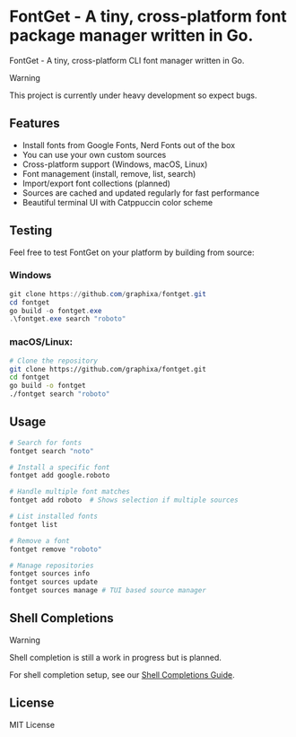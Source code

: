 # FontGet - A tiny, cross-platform font package manager written in Go.

FontGet - A tiny, cross-platform CLI font manager written in Go.

> [!WARNING]  
> This project is currently under heavy development so expect bugs.

## Features

- Install fonts from Google Fonts, Nerd Fonts out of the box
- You can use your own custom sources
- Cross-platform support (Windows, macOS, Linux)
- Font management (install, remove, list, search)
- Import/export font collections (planned)
- Sources are cached and updated regularly for fast performance
- Beautiful terminal UI with Catppuccin color scheme

## Testing

Feel free to test FontGet on your platform by building from source:

### Windows

```powershell
git clone https://github.com/graphixa/fontget.git
cd fontget
go build -o fontget.exe
.\fontget.exe search "roboto"
```

### macOS/Linux:
```bash
# Clone the repository
git clone https://github.com/graphixa/fontget.git
cd fontget
go build -o fontget
./fontget search "roboto"
```

## Usage

```bash
# Search for fonts
fontget search "noto"

# Install a specific font
fontget add google.roboto

# Handle multiple font matches
fontget add roboto  # Shows selection if multiple sources

# List installed fonts
fontget list

# Remove a font
fontget remove "roboto"

# Manage repositories
fontget sources info
fontget sources update
fontget sources manage # TUI based source manager
```

## Shell Completions
> [!WARNING]  
> Shell completion is still a work in progress but is planned.
> 
For shell completion setup, see our [Shell Completions Guide](docs/shell-completions.md).


## License

MIT License